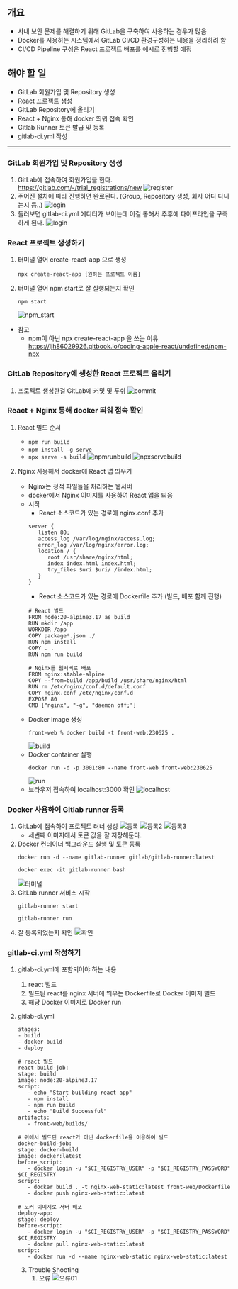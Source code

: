 ## 개요
- 사내 보안 문제를 해결하기 위해 GitLab을 구축하여 사용하는 경우가 많음
- Docker를 사용하는 시스템에서 GitLab CI/CD 환경구성하는 내용을 정리하려 함
- CI/CD Pipeline 구성은 React 프로젝트 배포를 예시로 진행할 예정

## 해야 할 일
- GitLab 회원가입 및 Repository 생성
- React 프로젝트 생성
- GitLab Repository에 올리기
- React + Nginx 통해 docker 띄워 접속 확인
- Gitlab Runner 토큰 발급 및 등록
- gitlab-ci.yml 작성

---

### GitLab 회원가입 및 Repository 생성
1. GitLab에 접속하여 회원가입을 한다.  
  https://gitlab.com/-/trial_registrations/new
  ![register](image/gitlab_signin_230620/reigster.png)
2. 주어진 절차에 따라 진행하면 완료된다. (Group, Repository 생성, 회사 어디 다니는지 등..)
   ![login](image/gitlab_signin_230620/login.png)
3. 둘러보면 gitlab-ci.yml 에디터가 보이는데 이걸 통해서 추후에 파이프라인을 구축하게 된다.
   ![login](image/gitlab_signin_230620/gitlab_ci.png)

### React 프로젝트 생성하기
1. 터미널 열어 create-react-app 으로 생성
   ```
   npx create-react-app {원하는 프로젝트 이름}
   ```
2. 터미널 열어 npm start로 잘 실행되는지 확인
   ```
   npm start
   ```
   ![npm_start](image/make_react_project_230621/npm_start.png)
   
- 참고
  - npm이 아닌 npx create-react-app 을 쓰는 이유
  https://ljh86029926.gitbook.io/coding-apple-react/undefined/npm-npx

### GitLab Repository에 생성한 React 프로젝트 올리기
1. 프로젝트 생성한걸 GitLab에 커밋 및 푸쉬
   ![commit](image/push_project_in_gitlab_230622/commit.png)

### React + Nginx 통해 docker 띄워 접속 확인
1. React 빌드 순서
   - ```npm run build```
   - ```npm install -g serve```
   - ```npx serve -s build```
   ![npmrunbuild](image/react_build_230624/npm_run_build.png)
   ![npxservebuild](image/react_build_230624/npx_serve_build.png)
   
2. Nginx 사용해서 docker에 React 앱 띄우기
   - Nginx는 정적 파일들을 처리하는 웹서버
   - docker에서 Nginx 이미지를 사용하여 React 앱을 띄움
   - 시작
     - React 소스코드가 있는 경로에 nginx.conf 추가
      ```
      server {
         listen 80;
         access_log /var/log/nginx/access.log;
         error_log /var/log/nginx/error.log;
         location / {
            root /usr/share/nginx/html;
            index index.html index.html;
            try_files $uri $uri/ /index.html;
         }
      }
      ```
     - React 소스코드가 있는 경로에 Dockerfile 추가 (빌드, 배포 함께 진행)
      ```
      # React 빌드
      FROM node:20-alpine3.17 as build
      RUN mkdir /app
      WORKDIR /app
      COPY package*.json ./
      RUN npm install
      COPY . .
      RUN npm run build

      # Nginx를 웹서버로 배포
      FROM nginx:stable-alpine
      COPY --from=build /app/build /usr/share/nginx/html
      RUN rm /etc/nginx/conf.d/default.conf
      COPY nginx.conf /etc/nginx/conf.d
      EXPOSE 80
      CMD ["nginx", "-g", "daemon off;"]
      ```
   - Docker image 생성
     ```
     front-web % docker build -t front-web:230625 .
     ```
     ![build](image/230625/buildimage.png)
   - Docker container 실행
     ```
     docker run -d -p 3001:80 --name front-web front-web:230625
     ```
     ![run](image/230625/runcontainer.png)
   - 브라우저 접속하여 localhost:3000 확인
    ![localhost](image/230625/localhost.png)

### Docker 사용하여 Gitlab runner 등록
1. GitLab에 접속하여 프로젝트 러너 생성
   ![등록](image/230626/enroll01.png)
   ![등록2](image/230626/enroll.png)
   ![등록3](image/230626/enroll02.png)
   - 세번째 이미지에서 토큰 값을 잘 저장해둔다.
2. Docker 컨테이너 백그라운드 실행 및 토큰 등록
   ```
   docker run -d --name gitlab-runner gitlab/gitlab-runner:latest
   ```
   ```
   docker exec -it gitlab-runner bash
   ```
   ![터미널](image/230626/terminal.png)
3. GitLab runner 서비스 시작
   ```
   gitlab-runner start
   ```
   ```
   gitlab-runner run
   ```
4. 잘 등록되었는지 확인
   ![확인](image/230626/check.png)


### gitlab-ci.yml 작성하기
1. gitlab-ci.yml에 포함되어야 하는 내용
   1. react 빌드
   2. 빌드된 react를 nginx 서버에 띄우는 Dockerfile로 Docker 이미지 빌드
   3. 해당 Docker 이미지로 Docker run
   
2. gitlab-ci.yml
   ```
   stages:
   - build
   - docker-build
   - deploy

   # react 빌드
   react-build-job:
   stage: build
   image: node:20-alpine3.17
   script:
      - echo "Start building react app"
      - npm install
      - npm run build
      - echo "Build Successful"
   artifacts:
      - front-web/builds/

   # 위에서 빌드된 react가 아닌 dockerfile을 이용하여 빌드
   docker-build-job:
   stage: docker-build
   image: docker:latest
   before_script:
      - docker login -u "$CI_REGISTRY_USER" -p "$CI_REGISTRY_PASSWORD" $CI_REGISTRY
   script:
      - docker build . -t nginx-web-static:latest front-web/Dockerfile
      - docker push nginx-web-static:latest

   # 도커 이미지로 서버 배포
   deploy-app:
   stage: deploy
   before-script:
      - docker login -u "$CI_REGISTRY_USER" -p "$CI_REGISTRY_PASSWORD" $CI_REGISTRY
      - docker pull nginx-web-static:latest
   script:
      - docker run -d --name nginx-web-static nginx-web-static:latest
   ```

   3. Trouble Shooting
      1. 오류
         ![오류01](image/20230629/오류1.png)